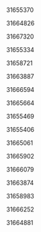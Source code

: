 31655370

31664826

31667320

31655334

31658721

31663887

31666594

31665664

31655469

31655406

31665061

31665902

31666079

31663874

31658983

31666252

31664881

